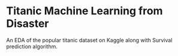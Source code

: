 # Titanic Machine Learning from Disaster
 An EDA of the popular titanic dataset on Kaggle along with Survival prediction algorithm.
